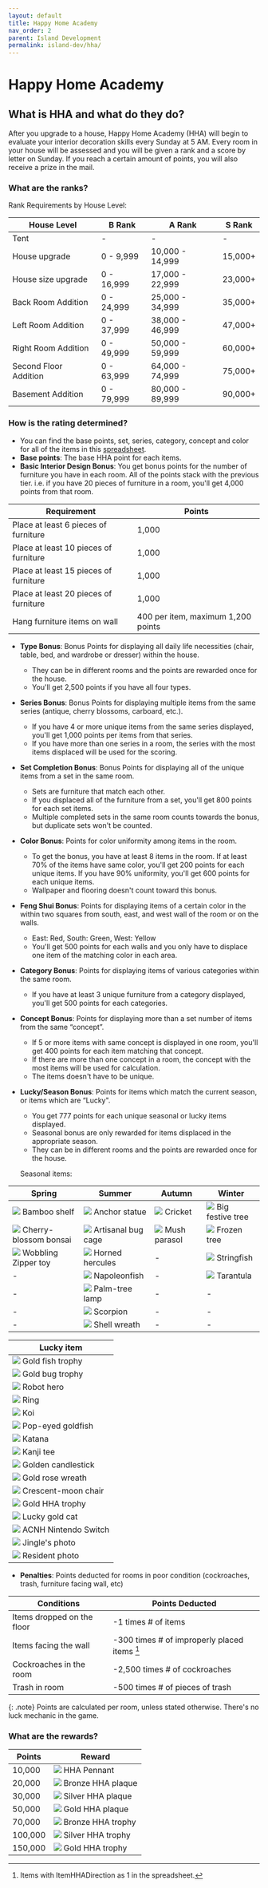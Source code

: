 ```yaml
---
layout: default
title: Happy Home Academy
nav_order: 2
parent: Island Development
permalink: island-dev/hha/
---
```


# Happy Home Academy
## What is HHA and what do they do?
After you upgrade to a house, Happy Home Academy (HHA) will begin to evaluate your interior decoration skills every Sunday at 5 AM. Every room in your house will be assessed and you will be given a rank and a score by letter on Sunday. If you reach a certain amount of points, you will also receive a prize in the mail.

### What are the ranks?
Rank Requirements by House Level:

| House Level           | B Rank      | A Rank           | S Rank  |
|-----------------------|-------------|------------------|---------|
| Tent                  | \-          | \-               | \-      |
| House upgrade         | 0 \- 9,999  | 10,000 \- 14,999 | 15,000+ |
| House size upgrade    | 0 \- 16,999 | 17,000 \- 22,999 | 23,000+ |
| Back Room Addition    | 0 \- 24,999 | 25,000 \- 34,999 | 35,000+ |
| Left Room Addition    | 0 \- 37,999 | 38,000 \- 46,999 | 47,000+ |
| Right Room Addition   | 0 \- 49,999 | 50,000 \- 59,999 | 60,000+ |
| Second Floor Addition | 0 \- 63,999 | 64,000 \- 74,999 | 75,000+ |
| Basement Addition     | 0 \- 79,999 | 80,000 \- 89,999 | 90,000+ |

### How is the rating determined?

- You can find the base points, set, series, category, concept and color for all of the items in this [spreadsheet](https://docs.google.com/spreadsheets/d/13d_LAJPlxMa_DubPTuirkIV4DERBMXbrWQsmSh8ReK4/edit#gid=1919547711).
- **Base points**: The base HHA point for each items.
- **Basic Interior Design Bonus**: You get bonus points for the number of furniture you have in each room. All of the points stack with the previous tier. i.e. if you have 20 pieces of furniture in a room, you'll get 4,000 points from that room.

| Requirement                           | Points                             |
|---------------------------------------|------------------------------------|
| Place at least 6 pieces of furniture  | 1,000                              |
| Place at least 10 pieces of furniture | 1,000                              |
| Place at least 15 pieces of furniture | 1,000                              |
| Place at least 20 pieces of furniture | 1,000                              |
| Hang furniture items on wall          | 400 per item, maximum 1,200 points |

- **Type Bonus**: Bonus Points for displaying all daily life necessities (chair, table, bed, and wardrobe or dresser) within the house.
  - They can be in different rooms and the points are rewarded once for the house.
  - You'll get 2,500 points if you have all four types.
- **Series Bonus**: Bonus Points for displaying multiple items from the same series (antique, cherry blossoms, carboard, etc.). 
  - If you have 4 or more unique items from the same series displayed, you'll get 1,000 points per items from that series.
  - If you have more than one series in a room, the series with the most items displaced will be used for the scoring.
- **Set Completion Bonus**: Bonus Points for displaying all of the unique items from a set in the same room.
  - Sets are furniture that match each other.
  - If you displaced all of the furniture from a set, you'll get 800 points for each set items.
  - Multiple completed sets in the same room counts towards the bonus, but duplicate sets won't be counted.
- **Color Bonus**: Points for color uniformity among items in the room.
  - To get the bonus, you have at least 8 items in the room. If at least 70% of the items have same color, you'll get 200 points for each unique items. If you have 90% uniformity, you'll get 600 points for each unique items.
  - Wallpaper and flooring doesn't count toward this bonus.
- **Feng Shui Bonus**: Points for displaying items of a certain color in the within two squares from south, east, and west wall of the room or on the walls.
  - East: Red,  South: Green, West: Yellow
  - You'll get 500 points for each walls and you only have to displace one item of the matching color in each area.
- **Category Bonus**: Points for displaying items of various categories within the same room.
  - If you have at least 3 unique furniture from a category displayed, you'll get 500 points for each categories.
- **Concept Bonus**: Points for displaying more than a set number of items from the same “concept”.
  - If 5 or more items with same concept is displayed in one room, you'll get 400 points for each item matching that concept.
  - If there are more than one concept in a room, the concept with the most items will be used for calculation.
  - The items doesn't have to be unique.
- **Lucky/Season Bonus**: Points for items which match the current season, or items which are “Lucky".
  - You get 777 points for each unique seasonal or lucky items displayed.
  - Seasonal bonus are only rewarded for items displaced in the appropriate season.
  - They can be in different rooms and the points are rewarded once for the house.

  Seasonal items:

| Spring                | Summer             | Autumn       | Winter           |
|-----------------------|--------------------|--------------|------------------|
| <span><img src="https://acnhcdn.com/latest/FtrIcon/FtrBambooShelf_Remake_0_0.png" id="inv-icon"></span> Bamboo shelf | <span><img src="https://acnhcdn.com/latest/FtrIcon/FtrShipanchor_Remake_0_0.png" id="inv-icon"></span> Anchor statue      | <span><img src="https://acnhcdn.com/latest/FtrIcon/FtrInsectKohrogi.png" id="inv-icon"></span> Cricket       | <span><img src="https://acnhcdn.com/latest/FtrIcon/FtrTreeXmasL_Remake_0_0.png" id="inv-icon"></span> Big festive tree  |
| <span><img src="https://acnhcdn.com/latest/FtrIcon/FtrBonsaiSakura.png" id="inv-icon"></span> Cherry-blossom bonsai   | <span><img src="https://acnhcdn.com/latest/FtrIcon/FtrEventobjInsectBox.png" id="inv-icon"></span> Artisanal bug cage  | <span><img src="https://acnhcdn.com/latest/FtrIcon/FtrMushroomParasol_Remake_0_0.png" id="inv-icon"></span> Mush parasol   | <span><img src="https://acnhcdn.com/latest/FtrIcon/FtrIceTree_Remake_0_0.png" id="inv-icon"></span> Frozen tree       |
| <span><img src="https://acnhcdn.com/latest/FtrIcon/FtrDollPyn.png" id="inv-icon"></span> Wobbling Zipper toy          | <span><img src="https://acnhcdn.com/latest/FtrIcon/FtrInsectHerakuresuohkabuto.png" id="inv-icon"></span> Horned hercules    | \- | <span><img src="https://acnhcdn.com/latest/FtrIcon/FtrFishItou.png" id="inv-icon"></span> Stringfish       |
| \- | <span><img src="https://acnhcdn.com/latest/FtrIcon/FtrFishNaporeonfish.png" id="inv-icon"></span> Napoleonfish              | \- | <span><img src="https://acnhcdn.com/latest/FtrIcon/FtrInsectTaranchura.png" id="inv-icon"></span> Tarantula        |
| \- | <span><img src="https://acnhcdn.com/latest/FtrIcon/FtrPalmtreelamp_Remake_0_0.png" id="inv-icon"></span> Palm-tree lamp     | \- | \- |
| \- | <span><img src="https://acnhcdn.com/latest/FtrIcon/FtrInsectSasori.png" id="inv-icon"></span> Scorpion                      | \- | \- |
| \- | <span><img src="https://acnhcdn.com/latest/FtrIcon/FtrDoorOrnamentWreathShell.png" id="inv-icon"></span> Shell wreath       | \- | \- |

| Lucky item                                                                                                                     |
|--------------------------------------------------------------------------------------------------------------------------------|
| <span><img src="https://acnhcdn.com/latest/FtrIcon/FtrTrophyFishGold.png" id="inv-icon"></span> Gold fish trophy               |
| <span><img src="https://acnhcdn.com/latest/FtrIcon/FtrTrophyInsectGold.png" id="inv-icon"></span> Gold bug trophy              |
| <span><img src="https://acnhcdn.com/latest/FtrIcon/FtrHerorobot_Remake_0_0.png" id="inv-icon"></span> Robot hero               |
| <span><img src="https://acnhcdn.com/latest/FtrIcon/FtrRing_Remake_0_0.png" id="inv-icon"></span> Ring                          |
| <span><img src="https://acnhcdn.com/latest/FtrIcon/FtrFishNishikigoi.png" id="inv-icon"></span> Koi                            |
| <span><img src="https://acnhcdn.com/latest/FtrIcon/FtrFishDemekin.png" id="inv-icon"></span> Pop-eyed goldfish                 |
| <span><img src="https://acnhcdn.com/latest/FtrIcon/FtrJapanSword_Remake_0_0.png" id="inv-icon"></span> Katana                  |
| <span><img src="https://acnhcdn.com/latest/FtrIcon/TopsTexTopTshirtsHKanji0.png" id="inv-icon"></span> Kanji tee               |
| <span><img src="https://acnhcdn.com/latest/FtrIcon/FtrGoldCandlestand.png" id="inv-icon"></span> Golden candlestick            |
| <span><img src="https://acnhcdn.com/latest/FtrIcon/FtrDoorOrnamentWreathRoseGold.png" id="inv-icon"></span> Gold rose wreath   |
| <span><img src="https://acnhcdn.com/latest/FtrIcon/FtrStarMoonChairL_Remake_0_0.png" id="inv-icon"></span> Crescent-moon chair |
| <span><img src="https://acnhcdn.com/latest/FtrIcon/FtrTrophyHhaGold.png" id="inv-icon"></span> Gold HHA trophy                 |
| <span><img src="https://acnhcdn.com/latest/FtrIcon/FtrManekinekoGold.png" id="inv-icon"></span> Lucky gold cat                 |
| <span><img src="https://acnhcdn.com/latest/FtrIcon/FtrSwitch_Remake_0_0.png" id="inv-icon"></span> ACNH Nintendo Switch        |
| <span><img src="https://acnhcdn.com/latest/FtrIcon/BromideNpcSpRei_Remake_0_0.png" id="inv-icon"></span> Jingle's photo        |
| <span><img src="https://acnhcdn.com/latest/FtrIcon/BromideNpcNmlCat00_Remake_0_0.png" id="inv-icon"></span> Resident photo     |

- **Penalties**: Points deducted for rooms in poor condition (cockroaches, trash, furniture facing wall, etc)

| Conditions                 | Points Deducted                               |
|----------------------------|-----------------------------------------------|
| Items dropped on the floor | \-1 times # of items                          |
| Items facing the wall      | \-300 times # of improperly placed items [^1] |
| Cockroaches in the room    | \-2,500 times # of cockroaches                |
| Trash in room              | \-500 times # of pieces of trash              |

[^1]: Items with ItemHHADirection as 1 in the spreadsheet.

{: .note}
Points are calculated per room, unless stated otherwise. There's no luck mechanic in the game.

### What are the rewards?

| Points  | Reward                                                                                                             |
|---------|--------------------------------------------------------------------------------------------------------------------|
| 10,000  | <span><img src="https://acnhcdn.com/latest/FtrIcon/FtrPenantHha.png" id="inv-icon"></span> HHA Pennant             |
| 20,000  | <span><img src="https://acnhcdn.com/latest/FtrIcon/FtrShieldHhaBronze.png" id="inv-icon"></span> Bronze HHA plaque |
| 30,000  | <span><img src="https://acnhcdn.com/latest/FtrIcon/FtrShieldHhaSilver.png" id="inv-icon"></span> Silver HHA plaque |
| 50,000  | <span><img src="https://acnhcdn.com/latest/FtrIcon/FtrShieldHhaGold.png" id="inv-icon"></span> Gold HHA plaque     |
| 70,000  | <span><img src="https://acnhcdn.com/latest/FtrIcon/FtrTrophyHhaBronze.png" id="inv-icon"></span> Bronze HHA trophy |
| 100,000 | <span><img src="https://acnhcdn.com/latest/FtrIcon/FtrTrophyHhaSilver.png" id="inv-icon"></span> Silver HHA trophy |
| 150,000 | <span><img src="https://acnhcdn.com/latest/FtrIcon/FtrTrophyHhaGold.png" id="inv-icon"></span> Gold HHA trophy     |
